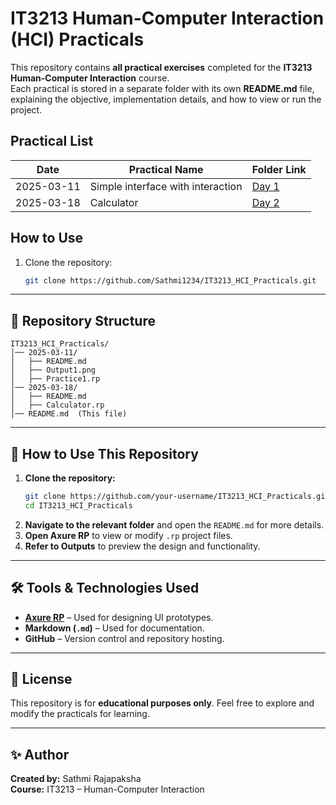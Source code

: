 # IT3213 Human-Computer Interaction (HCI) Practicals

This repository contains **all practical exercises** completed for the **IT3213 Human-Computer Interaction** course.  
Each practical is stored in a separate folder with its own **README.md** file, explaining the objective, implementation details, and how to view or run the project.


## Practical List

| Date       | Practical Name            | Folder Link |
|------------|--------------------------|-------------|
| 2025-03-11 | Simple interface with interaction     | [Day 1](/2025-03-11/README.md) |
| 2025-03-18 | Calculator       | [Day 2](/2025-03-18/README.md) |

## How to Use
1. Clone the repository:
   ```sh
   git clone https://github.com/Sathmi1234/IT3213_HCI_Practicals.git


---

## 📌 Repository Structure

```
IT3213_HCI_Practicals/
│── 2025-03-11/  
│   ├── README.md  
│   ├── Output1.png
│   ├── Practice1.rp
│── 2025-03-18/  
│   ├── README.md  
│   ├── Calculator.rp  
│── README.md  (This file)
```

---

## 📖 How to Use This Repository

1. **Clone the repository:**
   ```sh
   git clone https://github.com/your-username/IT3213_HCI_Practicals.git
   cd IT3213_HCI_Practicals
   ```
2. **Navigate to the relevant folder** and open the `README.md` for more details.
3. **Open Axure RP** to view or modify `.rp` project files.
4. **Refer to Outputs** to preview the design and functionality.

---

## 🛠️ Tools & Technologies Used

- **[Axure RP](https://www.axure.com/)** – Used for designing UI prototypes.
- **Markdown (`.md`)** – Used for documentation.
- **GitHub** – Version control and repository hosting.

---

## 📜 License

This repository is for **educational purposes only**. Feel free to explore and modify the practicals for learning.

---

## ✨ Author

**Created by:** Sathmi Rajapaksha  
**Course:** IT3213 – Human-Computer Interaction
